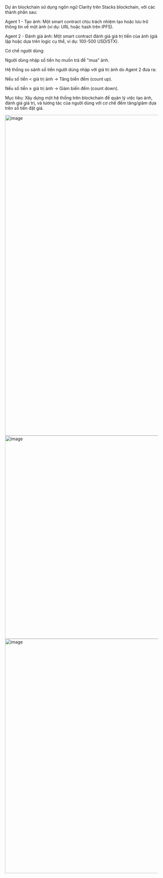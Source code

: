 Dự án blockchain sử dụng ngôn ngữ Clarity trên Stacks blockchain, với các thành phần sau:

Agent 1 - Tạo ảnh: Một smart contract chịu trách nhiệm tạo hoặc lưu trữ thông tin về một ảnh (ví dụ: URL hoặc hash trên IPFS).

Agent 2 - Đánh giá ảnh: Một smart contract đánh giá giá trị tiền của ảnh (giả lập hoặc dựa trên logic cụ thể, ví dụ: 100-500 USD/STX).

Cơ chế người dùng:

Người dùng nhập số tiền họ muốn trả để "mua" ảnh.

Hệ thống so sánh số tiền người dùng nhập với giá trị ảnh do Agent 2 đưa ra:

Nếu số tiền < giá trị ảnh → Tăng biến đếm (count up).

Nếu số tiền ≥ giá trị ảnh → Giảm biến đếm (count down).

Mục tiêu: Xây dựng một hệ thống trên blockchain để quản lý việc tạo ảnh, đánh giá giá trị, và tương tác của người dùng với cơ chế đếm tăng/giảm dựa trên số tiền đặt giá.

<img width="3024" height="1056" alt="image" src="https://github.com/user-attachments/assets/138a43f6-2d0c-465e-be6b-dc9e4fbe44ee" />
<img width="2900" height="669" alt="image" src="https://github.com/user-attachments/assets/6c8b0379-15df-46f8-b8d9-189d842c9bc4" />
<img width="2839" height="772" alt="image" src="https://github.com/user-attachments/assets/dc8269bc-6a34-4bd5-985e-93ac101f6037" />
